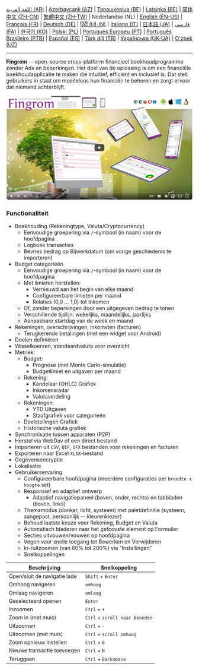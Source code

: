 [اللغة العربية (AR)](./about_ar.md) |
[Azərbaycanlı (AZ)](./about_az.md) |
[Тарашкевіца (BE)](./about_be.md) |
[Latsinka (BE)](./about_be_EU.md) |
[简体中文 (ZH-CN)](./about_zh.md) |
[繁體中文 (ZH-TW)](./about_zh_TW.md) |
Nederlandse (NL) |
[English (EN-US)](./about_en.md) |
[Français (FR)](./about_fr.md) |
[Deutsch (DE)](./about_de.md) |
[हिंदी (HI-IN)](./about_hi.md) |
[Italiano (IT)](./about_it.md) |
[日本語 (JA)](./about_ja.md) |
[فارسی (FA)](./about_fa.md) |
[한국어 (KO)](./about_ko.md) |
[Polski (PL)](./about_pl.md) |
[Português Europeu (PT)](./about_pt.md) |
[Português Brasileiro (PTB)](./about_pt_BR.md) |
[Español (ES)](./about_es.md) |
[Türk dili (TR)](./about_tr.md) |
[Українська (UK-UA)](./about_uk.md) |
[O'zbek (UZ)](./about_uz.md)

---

**Fingrom** -- open-source cross-platform financieel boekhoudprogramma zonder Ads en beperkingen.
Het doel van de oplossing is om een financiële boekhoudapplicatie te maken die intuïtief, efficiënt en inclusief is. 
Dat stelt gebruikers in staat om moeiteloos hun financiën te beheren en zorgt ervoor dat niemand achterblijft.

[![Bekijk de video](../images/presentation_en.png)](https://youtu.be/sNTbpILLsOw)

### Functionaliteit
- Boekhouding (Rekeningtype, Valuta/Cryptocurrency)
  - Eenvoudige groepering via `/`-symbool (in naam) voor de hoofdpagina
  - Logboek transacties
  - Bevries bedrag op Bijwerkdatum (om vorige geschiedenis te importeren)
- Budget categorieën
  - Eenvoudige groepering via `/`-symbool (in naam) voor de hoofdpagina
  - Met limieten herstellen:
    - Vernieuwd aan het begin van elke maand
    - Configureerbare limieten per maand
    - Relaties (0,0 ... 1,0) tot Inkomen
  - Of, zonder beperkingen door een uitgegeven bedrag te tonen
  - Verschillende tijdlijn: wekelijks, maandelijks, jaarlijks
  - Aanpasbare startdag van de week en maand
- Rekeningen, overschrijvingen, inkomsten (facturen)
  - Terugkerende betalingen (met een widget voor Android)
- Doelen definiëren
- Wisselkoersen, standaardvaluta voor overzicht
- Metriek: 
  - Budget:
    - Prognose (met Monte Carlo-simulatie)
    - Budgetlimiet en uitgaven per maand
  - Rekening:
    - Kandelaar (OHLC) Grafiek
    - Inkomensradar
    - Valutaverdeling
  - Rekeningen:
    - YTD Uitgaven
    - Staafgrafiek voor categorieën
  - Doelstellingen Grafiek
  - Historische valuta grafiek
- Synchronisatie tussen apparaten (P2P) 
- Herstel via WebDav of een direct bestand
- Importeren uit `CSV`, `QIF`, `OFX` bestanden voor rekeningen en facturen
- Exporteren naar Excel `XLSX`-bestand
- Gegevensencryptie
- Lokalisatie
- Gebruikerservaring
  - Configureerbare hoofdpagina (meerdere configuraties per `breedte x hoogte` set)
  - Responsief en adaptief ontwerp
    - Adaptief navigatiepaneel (boven, onder, rechts) en tabbladen (boven, links)
  - Themamodus (donker, licht, systeem) met paletdefinitie (systeem, aangepast, persoonlijk -- kleurenkiezer)
  - Behoud laatste keuze voor Rekening, Budget en Valuta
  - Automatisch bladeren naar het gefocuste element op Formulier
  - Secties uitvouwen/vouwen op hoofdpagina
  - Vegen voor snelle toegang tot Bewerken en Verwijderen
  - In-/uitzoomen (van 60% tot 200%) via “Instellingen”
  - Snelkoppelingen

| Beschrijving                        | Snelkoppeling                  |
| ----------------------------------- | ------------------------------ |
| Open/sluit de navigatie lade        | `Shift` + `Enter`              |
| Omhoog navigeren                    | `omhoog`                       |
| Omlaag navigeren                    | `omlaag`                       |
| Geselecteerd openen                 | `Enter`                        |
| Inzoomen                            | `Ctrl` + `+`                   |
| Zoom in (met muis)                  | `Ctrl` + `scroll naar beneden` |
| Uitzoomen                           | `Ctrl` + `-`                   |
| Uitzoomen (met muis)                | `Ctrl` + `scroll omhoog`       |
| Zoom opnieuw instellen              | `Ctrl` + `0`                   |
| Nieuwe transactie toevoegen         | `Ctrl` + `N`                   |
| Teruggaan                           | `Ctrl` + `Backspace`           |
<!--
| Geselecteerd item bewerken          | `Ctrl` + `E`                   |
| Geselecteerd item verwijderen       | `Ctrl` + `D`                   |
-->
